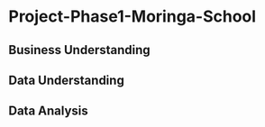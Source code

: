 # Project-Phase1-Moringa-School

## Business Understanding

## Data Understanding

## Data Analysis
